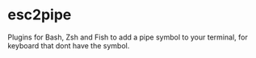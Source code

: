 # esc2pipe
Plugins for Bash, Zsh and Fish to add a pipe symbol to your terminal, for keyboard that dont have the symbol.
